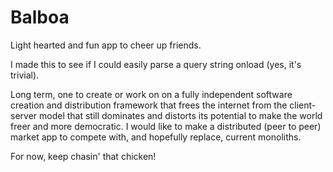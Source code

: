 # Balboa
Light hearted and fun app to cheer up friends. 

I made this to see if I could easily parse a query string onload (yes, it's trivial). 

Long term, one to create or work on on a fully independent software creation and distribution framework that frees the internet from the client-server model that still dominates and distorts its potential to make the world freer and more democratic. I would like to make a distributed (peer to peer) market app to compete with, and hopefully replace, current monoliths.

For now, keep chasin' that chicken!
